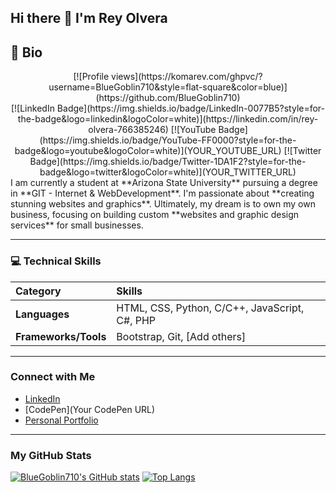 ## Hi there 👋 I'm Rey Olvera

## 🚀 Bio
<div align="center">
  [![Profile views](https://komarev.com/ghpvc/?username=BlueGoblin710&style=flat-square&color=blue)](https://github.com/BlueGoblin710)
</div>

<div align="center">
  [![LinkedIn Badge](https://img.shields.io/badge/LinkedIn-0077B5?style=for-the-badge&logo=linkedin&logoColor=white)](https://linkedin.com/in/rey-olvera-766385246)
  [![YouTube Badge](https://img.shields.io/badge/YouTube-FF0000?style=for-the-badge&logo=youtube&logoColor=white)](YOUR_YOUTUBE_URL)
  [![Twitter Badge](https://img.shields.io/badge/Twitter-1DA1F2?style=for-the-badge&logo=twitter&logoColor=white)](YOUR_TWITTER_URL)
</div>
I am currently a student at **Arizona State University** pursuing a degree in **GIT - Internet & WebDevelopment**. I'm passionate about **creating stunning websites and graphics**. Ultimately, my dream is to own my own business, focusing on building custom **websites and graphic design services** for small businesses.

---

### 💻 Technical Skills

| Category | Skills |
| :--- | :--- |
| **Languages** | HTML, CSS, Python, C/C++, JavaScript, C#, PHP |
| **Frameworks/Tools** | Bootstrap, Git, [Add others] |

---

### Connect with Me

* [LinkedIn](https://linkedin.com/in/rey-olvera-766385246)
* [CodePen](Your CodePen URL)
* [Personal Portfolio](https://bluegoblin710.github.io/Rey-Olvera-Portfolio/)

---

### My GitHub Stats

[![BlueGoblin710's GitHub stats](https://github-readme-stats.vercel.app/api?username=BlueGoblin710&show_icons=true&theme=dark)](https://github.com/anuraghazra/github-readme-stats)
[![Top Langs](https://github-readme-stats.vercel.app/api/top-langs/?username=BlueGoblin710&layout=compact&theme=dark)](https://github.com/anuraghazra/github-readme-stats)
